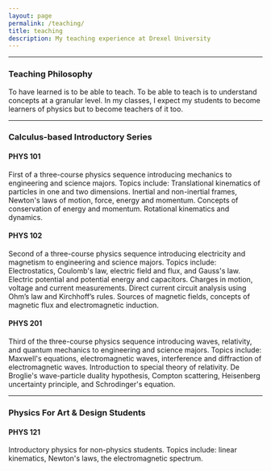 ```yaml
---
layout: page
permalink: /teaching/
title: teaching
description: My teaching experience at Drexel University
---
```

***
### Teaching Philosophy
To have learned is to be able to teach. To be able to teach is to understand concepts at a granular level. In my classes, I expect my students to become learners of physics but to become teachers of it too.

***
### Calculus-based Introductory Series
#### PHYS 101
First of a three-course physics sequence introducing mechanics to engineering and science majors. Topics include: Translational kinematics of particles in one and two dimensions. Inertial and non-inertial frames, Newton's laws of motion, force, energy and momentum. Concepts of conservation of energy and momentum. Rotational kinematics and dynamics.


#### PHYS 102
Second of a three-course physics sequence introducing electricity and magnetism to engineering and science majors. Topics include: Electrostatics, Coulomb's law, electric field and flux, and Gauss's law. Electric potential and potential energy and capacitors. Charges in motion, voltage and current measurements. Direct current circuit analysis using Ohm’s law and Kirchhoff’s rules. Sources of magnetic fields, concepts of magnetic flux and electromagnetic induction.

#### PHYS 201
Third of the three-course physics sequence introducing waves, relativity, and quantum mechanics to engineering and science majors. Topics include: Maxwell's equations, electromagnetic waves, interference and diffraction of electromagnetic waves. Introduction to special theory of relativity. De Broglie's wave-particle duality hypothesis, Compton scattering, Heisenberg uncertainty principle, and Schrodinger's equation.

***

### Physics For Art & Design Students

#### PHYS 121
Introductory physics for non-physics students. Topics include: linear kinematics, Newton's laws, the electromagnetic spectrum.
